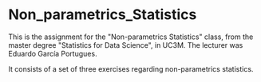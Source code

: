 # Non_parametrics_Statistics

This is the assignment for the "Non-parametrics Statistics" class, from the master degree "Statistics for Data Science", in UC3M.
The lecturer was Eduardo García Portugues.

It consists of a set of three exercises regarding non-parametrics statistics.
